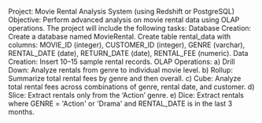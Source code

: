 Project: Movie Rental Analysis System (using Redshift or PostgreSQL)
Objective:
Perform advanced analysis on movie rental data using OLAP operations.
The project will include the following tasks:
Database Creation:
Create a database named MovieRental.
Create table rental_data with columns:
MOVIE_ID (integer),
CUSTOMER_ID (integer),
GENRE (varchar),
RENTAL_DATE (date),
RETURN_DATE (date),
RENTAL_FEE (numeric).
Data Creation:
Insert 10–15 sample rental records.
OLAP Operations:
a) Drill Down: Analyze rentals from genre to individual movie level.
b) Rollup: Summarize total rental fees by genre and then overall.
c) Cube: Analyze total rental fees across combinations of genre, rental date, and 
customer.
d) Slice: Extract rentals only from the ‘Action’ genre.
e) Dice: Extract rentals where GENRE = 'Action' or 'Drama' and RENTAL_DATE is in 
the last 3 months.
